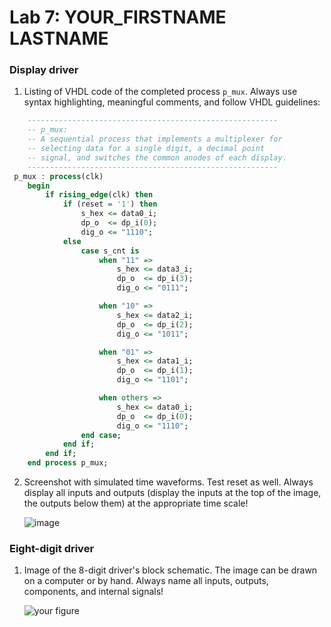 # Lab 7: YOUR_FIRSTNAME LASTNAME

### Display driver

1. Listing of VHDL code of the completed process `p_mux`. Always use syntax highlighting, meaningful comments, and follow VHDL guidelines:

```vhdl
    --------------------------------------------------------
    -- p_mux:
    -- A sequential process that implements a multiplexer for
    -- selecting data for a single digit, a decimal point 
    -- signal, and switches the common anodes of each display.
    --------------------------------------------------------
 p_mux : process(clk)
    begin
        if rising_edge(clk) then
            if (reset = '1') then
                s_hex <= data0_i;
                dp_o  <= dp_i(0);
                dig_o <= "1110";
            else
                case s_cnt is
                    when "11" =>
                        s_hex <= data3_i;
                        dp_o  <= dp_i(3);
                        dig_o <= "0111";

                    when "10" =>
                        s_hex <= data2_i;
                        dp_o  <= dp_i(2);
                        dig_o <= "1011";

                    when "01" =>
                        s_hex <= data1_i;
                        dp_o  <= dp_i(1);
                        dig_o <= "1101";

                    when others =>
                        s_hex <= data0_i;
                        dp_o  <= dp_i(0);
                        dig_o <= "1110";
                end case;
            end if;
        end if;
    end process p_mux;

```

2. Screenshot with simulated time waveforms. Test reset as well. Always display all inputs and outputs (display the inputs at the top of the image, the outputs below them) at the appropriate time scale!

   ![image](https://user-images.githubusercontent.com/99763701/161549522-7b682dee-3865-4616-b4d1-1849b23e8634.png)


### Eight-digit driver

1. Image of the 8-digit driver's block schematic. The image can be drawn on a computer or by hand. Always name all inputs, outputs, components, and internal signals!

   ![your figure]()
